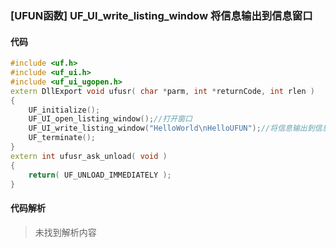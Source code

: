 ### [UFUN函数] UF_UI_write_listing_window 将信息输出到信息窗口

#### 代码

```cpp
#include <uf.h>
#include <uf_ui.h>
#include <uf_ui_ugopen.h>
extern DllExport void ufusr( char *parm, int *returnCode, int rlen )
{
	UF_initialize();
 	UF_UI_open_listing_window();//打开窗口
 	UF_UI_write_listing_window("HelloWorld\nHelloUFUN");//将信息输出到信息窗口
	UF_terminate();
}
extern int ufusr_ask_unload( void )
{
	return( UF_UNLOAD_IMMEDIATELY );
}
```

#### 代码解析
> 未找到解析内容


